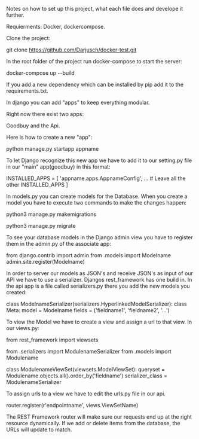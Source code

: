 Notes on how to set up this project, what each file does and develope it further.

Requierments: 
Docker, dockercompose.

Clone the project:

git clone https://github.com/Darjusch/docker-test.git

In the root folder of the project run docker-compose to start the server:

docker-compose up --build

If you add a new dependency which can be installed by pip add it to the requirements.txt.

In django you can add "apps" to keep everything modular.

Right now there exist two apps:

Goodbuy and the Api.

Here is how to create a new "app":

python manage.py startapp appname

To let Django recognize this new app we have to add it to our setting.py file in our "main" app(goodbuy) in this format:

INSTALLED_APPS = [
    'appname.apps.AppnameConfig',
    ... # Leave all the other INSTALLED_APPS
]

In models.py you can create models for the Database.
When you create a model you have to execute two commands to make the changes happen:

python3 manage.py makemigrations

python3 manage.py migrate

To see your database models in the Django admin view you have to register them in the admin.py of the associate app:

from django.contrib import admin
from .models import Modelname
admin.site.register(Modelname)

In order to server our models as JSON's and receive JSON's as input of our API we have to use a serializer.
Djangos rest_framework has one build in.
In the api app is a file called serializers.py there you add the new models you created:

class ModelnameSerializer(serializers.HyperlinkedModelSerializer):
    class Meta:
        model = Modelname
        fields = ('fieldname1', 'fieldname2', '...')


To view the Model we have to create a view and assign a url to that view.
In our views.py:

from rest_framework import viewsets

from .serializers import ModulenameSerializer
from .models import Modulename


class ModulenameViewSet(viewsets.ModelViewSet):
    queryset = Modulename.objects.all().order_by('fieldname')
    serializer_class = ModulenameSerializer


To assign urls to a view we have to edit the urls.py file in our api.

router.register(r'endpointname', views.ViewSetName)

The REST Framework router will make sure our requests end up at the right resource dynamically. If we add or delete items from the database, the URLs will update to match.




